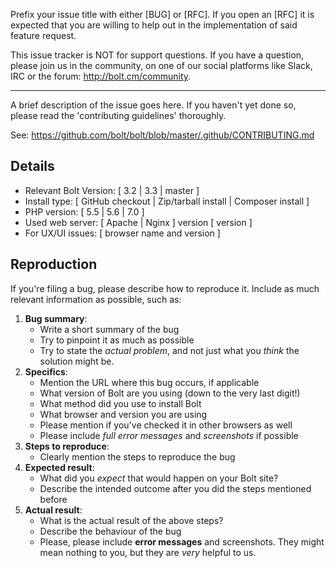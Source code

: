 Prefix your issue title with either [BUG] or [RFC]. If you open an [RFC] it is
expected that you are willing to help out in the implementation of said feature
request.

This issue tracker is NOT for support questions. If you have a question, please
join us in the community, on one of our social platforms like Slack, IRC or the
forum: http://bolt.cm/community.

-----------

A brief description of the issue goes here. If you haven't yet done so, please
read the 'contributing guidelines' thoroughly. 

See: https://github.com/bolt/bolt/blob/master/.github/CONTRIBUTING.md

Details
-------

 - Relevant Bolt Version: [ 3.2 | 3.3 | master ]
 - Install type: [ GitHub checkout | Zip/tarball install | Composer install ]
 - PHP version: [ 5.5 | 5.6 | 7.0 ]
 - Used web server: [ Apache | Nginx ] version [ version ]
 - For UX/UI issues: [ browser name and version ]


Reproduction
------------

If you're filing a bug, please describe how to reproduce it. Include as much
relevant information as possible, such as:
​
 1. **Bug summary**: 
    * Write a short summary of the bug
    * Try to pinpoint it as much as possible
    * Try to state the _actual problem_, and not just what you _think_ the 
      solution might be.
 2. **Specifics**:
    * Mention the URL where this bug occurs, if applicable
    * What version of Bolt are you using (down to the very last digit!)
    * What method did you use to install Bolt
    * What browser and version you are using
    * Please mention if you've checked it in other browsers as well 
    * Please include *full error messages* and *screenshots* if possible
 3. **Steps to reproduce**:
    * Clearly mention the steps to reproduce the bug
 4. **Expected result**: 
    * What did you _expect_ that would happen on your Bolt site?
    * Describe the intended outcome after you did the steps mentioned before
 5. **Actual result**: 
    * What is the actual result of the above steps? 
    * Describe the behaviour of the bug 
    * Please, please include **error messages** and screenshots. They might mean 
      nothing to you, but they are _very_ helpful to us.
